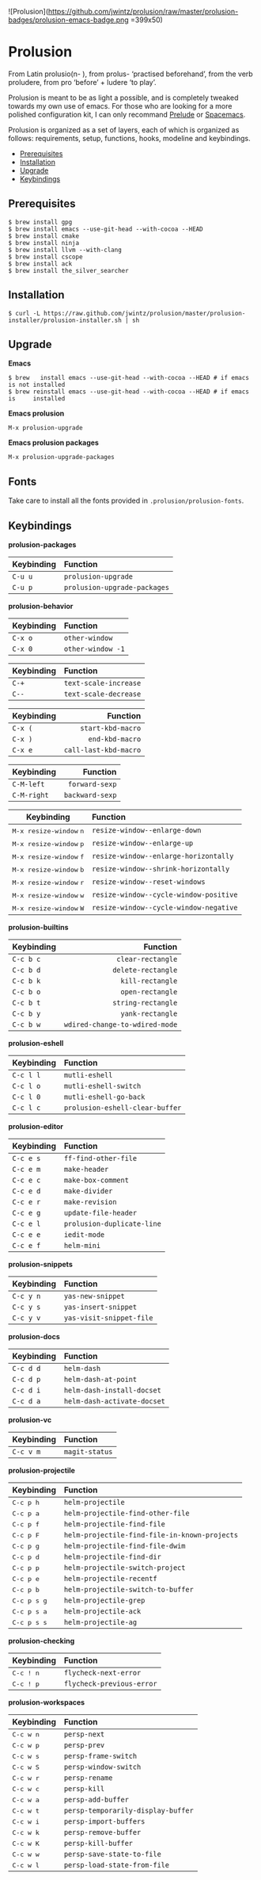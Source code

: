 ![Prolusion](https://github.com/jwintz/prolusion/raw/master/prolusion-badges/prolusion-emacs-badge.png =399x50)

# Prolusion

From Latin prolusio(n- ), from prolus- ‘practised beforehand’, from
the verb proludere, from pro ‘before’ + ludere ‘to play’.

Prolusion is meant to be as light a possible, and is completely
tweaked towards my own use of emacs. For those who are looking for a
more polished configuration kit, I can only recommand
[Prelude](https://github.com/bbatsov/prelude) or
[Spacemacs](https://github.com/syl20bnr/spacemacs).

Prolusion is organized as a set of layers, each of which is organized as
follows: requirements, setup, functions, hooks, modeline and
keybindings.

- [Prerequisites](#prerequisites)
- [Installation](#installation)
- [Upgrade](#upgrade)
- [Keybindings](#keybindings)

## Prerequisites

    $ brew install gpg
    $ brew install emacs --use-git-head --with-cocoa --HEAD
    $ brew install cmake
    $ brew install ninja
    $ brew install llvm --with-clang
    $ brew install cscope
    $ brew install ack
    $ brew install the_silver_searcher

## Installation

    $ curl -L https://raw.github.com/jwintz/prolusion/master/prolusion-installer/prolusion-installer.sh | sh

## Upgrade

**Emacs**

    $ brew   install emacs --use-git-head --with-cocoa --HEAD # if emacs is not installed
    $ brew reinstall emacs --use-git-head --with-cocoa --HEAD # if emacs is     installed

**Emacs prolusion**

    M-x prolusion-upgrade

**Emacs prolusion packages**

    M-x prolusion-upgrade-packages

## Fonts

Take care to install all the fonts provided in `.prolusion/prolusion-fonts`.

## Keybindings

**prolusion-packages**

| Keybinding         | Function                     |
| ------------------ |:---------------------------- |
| <kbd>`C-u u`</kbd> | `prolusion-upgrade`          |
| <kbd>`C-u p`</kbd> | `prolusion-upgrade-packages` |

**prolusion-behavior**

| Keybinding         | Function          |
| ------------------ |:----------------- |
| <kbd>`C-x o`</kbd> | `other-window`    |
| <kbd>`C-x 0`</kbd> | `other-window -1` |

| Keybinding       | Function              |
| ---------------- |:--------------------- |
| <kbd>`C-+`</kbd> | `text-scale-increase` |
| <kbd>`C--`</kbd> | `text-scale-decrease` |

| Keybinding         | Function              |
| ------------------ | ---------------------:|
| <kbd>`C-x (`</kbd> | `start-kbd-macro`     |
| <kbd>`C-x )`</kbd> | `end-kbd-macro`       |
| <kbd>`C-x e`</kbd> | `call-last-kbd-macro` |

| Keybinding             | Function        |
| ---------------------- | ---------------:|
| <kbd>`C-M-left`</kbd>  | `forward-sexp`  |
| <kbd>`C-M-right`</kbd> | `backward-sexp` |

| Keybinding                                  | Function                               |
| ------------------------------------------- |:-------------------------------------- |
| <kbd>M-x resize-window</kbd> <kbd>n</kbd>   | `resize-window--enlarge-down`          |
| <kbd>M-x resize-window</kbd> <kbd>p</kbd>   | `resize-window--enlarge-up`            |
| <kbd>M-x resize-window</kbd> <kbd>f</kbd>   | `resize-window--enlarge-horizontally`  |
| <kbd>M-x resize-window</kbd> <kbd>b</kbd>   | `resize-window--shrink-horizontally`   |
| <kbd>M-x resize-window</kbd> <kbd>r</kbd>   | `resize-window--reset-windows`         |
| <kbd>M-x resize-window</kbd> <kbd>w</kbd>   | `resize-window--cycle-window-positive` |
| <kbd>M-x resize-window</kbd> <kbd>W</kbd>   | `resize-window--cycle-window-negative` |

**prolusion-builtins**

| Keybinding           | Function                       |
| -------------------- | ------------------------------:|
| <kbd>`C-c b c`</kbd> |              `clear-rectangle` |
| <kbd>`C-c b d`</kbd> |             `delete-rectangle` |
| <kbd>`C-c b k`</kbd> |               `kill-rectangle` |
| <kbd>`C-c b o`</kbd> |               `open-rectangle` |
| <kbd>`C-c b t`</kbd> |             `string-rectangle` |
| <kbd>`C-c b y`</kbd> |               `yank-rectangle` |
| <kbd>`C-c b w`</kbd> | `wdired-change-to-wdired-mode` |

**prolusion-eshell**

| Keybinding           | Function                        |
| -------------------- |:------------------------------- |
| <kbd>`C-c l l`</kbd> | `mutli-eshell`                  |
| <kbd>`C-c l o`</kbd> | `mutli-eshell-switch`           |
| <kbd>`C-c l 0`</kbd> | `mutli-eshell-go-back`          |
| <kbd>`C-c l c`</kbd> | `prolusion-eshell-clear-buffer` |

**prolusion-editor**

| Keybinding           | Function                   |
| -------------------- |:-------------------------- |
| <kbd>`C-c e s`</kbd> | `ff-find-other-file`       |
| <kbd>`C-c e m`</kbd> | `make-header`              |
| <kbd>`C-c e c`</kbd> | `make-box-comment`         |
| <kbd>`C-c e d`</kbd> | `make-divider`             |
| <kbd>`C-c e r`</kbd> | `make-revision`            |
| <kbd>`C-c e g`</kbd> | `update-file-header`       |
| <kbd>`C-c e l`</kbd> | `prolusion-duplicate-line` |
| <kbd>`C-c e e`</kbd> | `iedit-mode`               |
| <kbd>`C-c e f`</kbd> | `helm-mini`                |

**prolusion-snippets**

| Keybinding           | Function                 |
| -------------------- |:------------------------ |
| <kbd>`C-c y n`</kbd> | `yas-new-snippet`        |
| <kbd>`C-c y s`</kbd> | `yas-insert-snippet`     |
| <kbd>`C-c y v`</kbd> | `yas-visit-snippet-file` |

**prolusion-docs**

| Keybinding           | Function                    |
| -------------------- |:--------------------------- |
| <kbd>`C-c d d`</kbd> | `helm-dash`                 |
| <kbd>`C-c d p`</kbd> | `helm-dash-at-point`        |
| <kbd>`C-c d i`</kbd> | `helm-dash-install-docset`  |
| <kbd>`C-c d a`</kbd> | `helm-dash-activate-docset` |

**prolusion-vc**

| Keybinding           | Function                    |
| -------------------- |:--------------------------- |
| <kbd>`C-c v m`</kbd> | `magit-status`              |

**prolusion-projectile**

| Keybinding           | Function                                      |
| -------------------- |:--------------------------------------------- |
| <kbd>C-c p h</kbd>   | `helm-projectile`                             |
| <kbd>C-c p a</kbd>   | `helm-projectile-find-other-file`             |
| <kbd>C-c p f</kbd>   | `helm-projectile-find-file`                   |
| <kbd>C-c p F</kbd>   | `helm-projectile-find-file-in-known-projects` |
| <kbd>C-c p g</kbd>   | `helm-projectile-find-file-dwim`              |
| <kbd>C-c p d</kbd>   | `helm-projectile-find-dir`                    |
| <kbd>C-c p p</kbd>   | `helm-projectile-switch-project`              |
| <kbd>C-c p e</kbd>   | `helm-projectile-recentf`                     |
| <kbd>C-c p b</kbd>   | `helm-projectile-switch-to-buffer`            |
| <kbd>C-c p s g</kbd> | `helm-projectile-grep`                        |
| <kbd>C-c p s a</kbd> | `helm-projectile-ack`                         |
| <kbd>C-c p s s</kbd> | `helm-projectile-ag`                          |

**prolusion-checking**

| Keybinding           | Function                  |
| -------------------- |:------------------------- |
| <kbd>C-c ! n</kbd>   | `flycheck-next-error`     |
| <kbd>C-c ! p</kbd>   | `flycheck-previous-error` |

**prolusion-workspaces**

| Keybinding         | Function                           |
| ------------------ |:---------------------------------- |
| <kbd>C-c w n</kbd> | `persp-next`                       |
| <kbd>C-c w p</kbd> | `persp-prev`                       |
| <kbd>C-c w s</kbd> | `persp-frame-switch`               |
| <kbd>C-c w S</kbd> | `persp-window-switch`              |
| <kbd>C-c w r</kbd> | `persp-rename`                     |
| <kbd>C-c w c</kbd> | `persp-kill`                       |
| <kbd>C-c w a</kbd> | `persp-add-buffer`                 |
| <kbd>C-c w t</kbd> | `persp-temporarily-display-buffer` |
| <kbd>C-c w i</kbd> | `persp-import-buffers`             |
| <kbd>C-c w k</kbd> | `persp-remove-buffer`              |
| <kbd>C-c w K</kbd> | `persp-kill-buffer`                |
| <kbd>C-c w w</kbd> | `persp-save-state-to-file`         |
| <kbd>C-c w l</kbd> | `persp-load-state-from-file`       |
